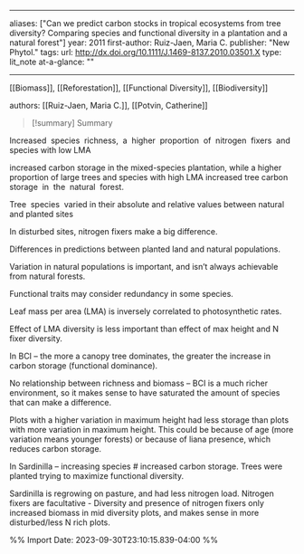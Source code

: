   
---
aliases: ["Can we predict carbon stocks in tropical ecosystems from tree diversity? Comparing species and functional diversity in a plantation and a natural forest"] 
year: 2011 
first-author: Ruiz-Jaen, Maria C.
publisher: "New Phytol." 
tags:
url: http://dx.doi.org/10.1111/J.1469-8137.2010.03501.X 
type: lit_note
at-a-glance: ""

--- 
[[Biomass]], [[Reforestation]], [[Functional Diversity]], [[Biodiversity]]  

authors: [[Ruiz-Jaen, Maria C.]], [[Potvin, Catherine]]


>[!summary] Summary
> 

Increased  species  richness,  a  higher  proportion  of  nitrogen  fixers  and  species with low LMA  

increased carbon storage in the mixed-species plantation, while a higher proportion of large trees and species with high LMA increased tree carbon storage  in  the  natural  forest. 

Tree  species  varied in their absolute and relative values between natural and planted sites 

In disturbed sites, nitrogen fixers make a big difference. 

Differences in predictions between planted land and natural populations. 

Variation in natural populations is important, and isn’t always achievable from natural forests. 

Functional traits may consider redundancy in some species. 

Leaf mass per area (LMA) is inversely correlated to photosynthetic rates. 

Effect of LMA diversity is less important than effect of max height and N fixer diversity. 

In BCI – the more a canopy tree dominates, the greater the increase in carbon storage (functional dominance). 

No relationship between richness and biomass – BCI is a much richer environment, so it makes sense to have saturated the amount of species that can make a difference. 

Plots with a higher variation in maximum height had less storage than plots with more variation in maximum height. This could be because of age (more variation means younger forests) or because of liana presence, which reduces carbon storage. 

In Sardinilla – increasing species # increased carbon storage. Trees were planted trying to maximize functional diversity. 

Sardinilla is regrowing on pasture, and had less nitrogen load. Nitrogen fixers are facultative - Diversity and presence of nitrogen fixers only increased biomass in mid diversity plots, and makes sense in more disturbed/less N rich plots.




%% Import Date: 2023-09-30T23:10:15.839-04:00 %%
